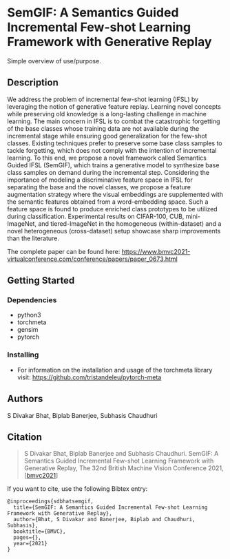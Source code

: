# SemGIF: A Semantics Guided Incremental Few-shot Learning Framework with Generative Replay

Simple overview of use/purpose.

## Description

We address the problem of incremental few-shot learning (IFSL) by leveraging the notion of generative feature replay. Learning novel concepts while preserving old knowledge is a long-lasting challenge in machine learning. The main concern in IFSL is to combat the catastrophic forgetting of the base classes whose training data are not available during the incremental stage while ensuring good generalization for the few-shot classes. Existing techniques prefer to preserve some base class samples to tackle forgetting, which does not comply with the intention of incremental learning. To this end, we propose a novel framework called Semantics Guided IFSL (SemGIF), which trains a generative model to synthesize base class samples on demand during the incremental step. Considering the importance of modeling a discriminative feature space in IFSL for separating the base and the novel classes, we propose a feature augmentation strategy where the visual embeddings are supplemented with the semantic features obtained from a word-embedding space. Such a feature space is found to produce enriched class prototypes to be utilized during classification. Experimental results on CIFAR-100, CUB, mini-ImageNet, and tiered-ImageNet in the homogeneous (within-dataset) and a novel heterogeneous (cross-dataset) setup showcase sharp improvements than the literature.

The complete paper can be found here: https://www.bmvc2021-virtualconference.com/conference/papers/paper_0673.html

## Getting Started

### Dependencies

* python3
* torchmeta
* gensim
* pytorch

### Installing

* For information on the installation  and usage of the torchmeta library visit: https://github.com/tristandeleu/pytorch-meta

<!--### Executing program

* To run the main 
* Step-by-step bullets
```
code blocks for commands
```-->

## Authors

S Divakar Bhat, Biplab Banerjee, Subhasis Chaudhuri


## Citation
> S Divakar Bhat, Biplab Banerjee and Subhasis Chaudhuri. SemGIF: A Semantics Guided Incremental Few-shot Learning Framework with Generative Replay, The 32nd British Machine Vision Conference 2021, [[bmvc2021](https://www.bmvc2021-virtualconference.com/assets/papers/0673.pdf)]

If you want to cite, use the following Bibtex entry:
```
@inproceedings{sdbhatsemgif,
  title={SemGIF: A Semantics Guided Incremental Few-shot Learning Framework with Generative Replay},
  author={Bhat, S Divakar and Banerjee, Biplab and Chaudhuri, Subhasis},
  booktitle={BMVC},
  pages={},
  year={2021}
}
```
